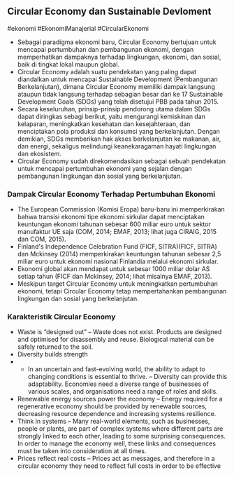 ## Circular Economy dan Sustainable Devloment
#ekonomi #EkonomiManajerial #CircularEkonomi

* Sebagai paradigma ekonomi baru, Circular Economy bertujuan untuk mencapai pertumbuhan dan pembangunan ekonomi, dengan memperhatikan dampaknya terhadap lingkungan, ekonomi, dan sosial, baik di tingkat lokal maupun global.
* Circular Economy adalah suatu pendekatan yang paling dapat diandalkan untuk mencapai Sustainable Development (Pembangunan Berkelanjutan), dimana Circular Economy memiliki dampak langsung ataupun tidak langsung terhadap sebagian besar dari ke 17 Sustainable Development Goals (SDGs) yang telah disetujui PBB pada tahun 2015.
* Secara keseluruhan, prinsip-prinsip pendorong utama dalam SDGs dapat diringkas sebagi berikut, yaitu mengurangi kemiskinan dan kelaparan, meningkatkan kesehatan dan kesejahteraan, dan menciptakan pola produksi dan konsumsi yang berkelanjutan. Dengan demikian, SDGs memberikan hak akses berkelanjutan ke makanan, air, dan energi, sekaligus melindungi keanekaragaman hayati lingkungan dan ekosistem.
* Circular Economy sudah direkomendasikan sebagai sebuah pendekatan untuk mencapai pertumbuhan ekonomi yang sejalan dengan pembangunan lingkungan dan sosial yang berkelanjutan.

### Dampak Circular Economy Terhadap Pertumbuhan Ekonomi
* The European Commission (Komisi Eropa) baru-baru ini memperkirakan bahwa transisi ekonomi tipe ekonomi sirkular dapat menciptakan keuntungan ekonomi tahunan sebesar 600 miliar euro untuk sektor manufaktur UE saja (COM, 2014; EMAF, 2013; lihat juga CIRAIG, 2015 dan COM, 2015).
* Finland's Independence Celebration Fund (FICF, SITRA)(FICF, SITRA) dan Mckinsey (2014) memperkirakan keuntungan tahunan sebesar 2,5 miliar euro untuk ekonomi nasional Finlandia melalui ekonomi sirkular.
* Ekonomi global akan mendapat untuk sebesar 1000 miliar dolar AS setiap tahun (FICF dan Mckinsey, 2014; lihat misalnya EMAF, 2013).
* Meskipun target Circular Economy untuk meningkatkan pertumbuhan ekonomi, tetapi Circular Economy tetap mempertahankan pembangunan lingkungan dan sosial yang berkelanjutan.

### Karakteristik Circular Economy
* Waste is “designed out”
– Waste does not exist. Products are designed and optimised for disassembly and reuse.
Biological material can be safely returned to the soil.
* Diversity builds strength
* - In an uncertain and fast-evolving world, the ability to adapt to changing conditions is essential
to thrive.
– Diversity can provide this adaptability. Economies need a diverse range of businesses of various scales, and organisations need a range of roles and skills.
* Renewable energy sources power the economy
– Energy required for a regenerative economy should be provided by renewable sources,
decreasing resource dependence and increasing systems resilience.
* Think in systems
– Many real-world elements, such as businesses, people or plants, are part of complex systems where different parts are strongly linked to each other, leading to some surprising consequences. In order to manage the economy well, these links and consequences must be taken into consideration at all times.
* Prices reflect real costs
– Prices act as messages, and therefore in a circular economy they need to reflect full costs in order to be effective